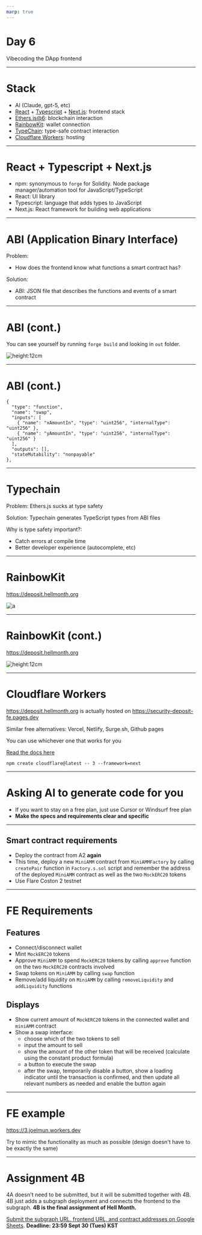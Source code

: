 ```yaml
---
marp: true
---
```


# Day 6

Vibecoding the DApp frontend

---

# Stack

- AI (Claude, gpt-5, etc)
- [React](https://react.dev/) + [Typescript](https://www.typescriptlang.org/) + [Next.js](https://nextjs.org/): frontend stack
- [Ethers.js@6](https://docs.ethers.org/v5/): blockchain interaction
- [RainbowKit](https://rainbowkit.com/): wallet connection
- [TypeChain](https://github.com/dethcrypto/TypeChain): type-safe contract interaction
- [Cloudflare Workers](https://developers.cloudflare.com/workers/framework-guides/web-apps/nextjs/): hosting

---

# React + Typescript + Next.js

- npm: synonymous to `forge` for Solidity. Node package manager/automation tool for JavaScript/TypeScript
- React: UI library
- Typescript: language that adds types to JavaScript
- Next.js: React framework for building web applications

---

# ABI (Application Binary Interface)

Problem:
- How does the frontend know what functions a smart contract has?

Solution:
- ABI: JSON file that describes the functions and events of a smart contract

---

# ABI (cont.)

You can see yourself by running `forge build` and looking in `out` folder.

![height:12cm](abi.png)

---

# ABI (cont.)

```solidity
{
  "type": "function",
  "name": "swap",
  "inputs": [
    { "name": "xAmountIn", "type": "uint256", "internalType": "uint256" },
    { "name": "yAmountIn", "type": "uint256", "internalType": "uint256" }
  ],
  "outputs": [],
  "stateMutability": "nonpayable"
},
```

---

# Typechain

Problem:
Ethers.js sucks at type safety

Solution:
Typechain generates TypeScript types from ABI files

Why is type safety important?:
- Catch errors at compile time
- Better developer experience (autocomplete, etc)

---

# RainbowKit

https://deposit.hellmonth.org

![a](image-4.png)

---

# RainbowKit (cont.)

https://deposit.hellmonth.org

![height:12cm](image-5.png)

---

# Cloudflare Workers

https://deposit.hellmonth.org is actually hosted on https://security-deposit-fe.pages.dev

Similar free alternatives:
Vercel, Netlify, Surge.sh, Github pages

You can use whichever one that works for you

[Read the docs here](https://developers.cloudflare.com/workers/framework-guides/web-apps/nextjs/)

```
npm create cloudflare@latest -- 3 --framework=next
```

---

# Asking AI to generate code for you

- If you want to stay on a free plan, just use Cursor or Windsurf free plan
- **Make the specs and requirements clear and specific**

---

## Smart contract requirements

- Deploy the contract from A2 **again**
- This time, deploy a new `MiniAMM` contract from `MiniAMMFactory` by calling `createPair` function in `Factory.s.sol` script and remember the address of the deployed `MiniAMM` contract as well as the two `MockERC20` tokens
- Use Flare Coston 2 testnet

---
<style scoped>
section {
  font-size: 18px;
}
</style>

# FE Requirements

## Features
- Connect/disconnect wallet
- Mint `MockERC20` tokens
- Approve `MiniAMM` to spend `MockERC20` tokens by calling `approve` function on the two `MockERC20` contracts involved
- Swap tokens on `MiniAMM` by calling `swap` function
- Remove/add liquidity on `MiniAMM` by calling `removeLiquidity` and `addLiquidity` functions

## Displays
- Show current amount of `MockERC20` tokens in the connected wallet and `miniAMM` contract
- Show a swap interface:
  - choose which of the two tokens to sell
  - input the amount to sell
  - show the amount of the other token that will be received (calculate using the constant product formula)
  - a button to execute the swap
  - after the swap, temporarily disable a button, show a loading indicator until the transaction is confirmed, and then update all relevant numbers as needed and enable the button again

---

# FE example

https://3.joelmun.workers.dev

Try to mimic the functionality as much as possible (design doesn't have to be exactly the same)

---

# Assignment 4B

4A doesn't need to be submitted, but it will be submitted together with 4B.
4B just adds a subgraph deployment and connects the frontend to the subgraph.
**4B is the final assignment of Hell Month.**

[Submit the subgraph URL, frontend URL, and contract addresses on Google Sheets](https://docs.google.com/spreadsheets/d/1LtR6zEHqmUgXdRn0NSkm2pmDreL8w3GBOMDGs7vVUGE/edit?gid=62343204#gid=62343204).
**Deadline: 23:59 Sept 30 (Tues) KST**
